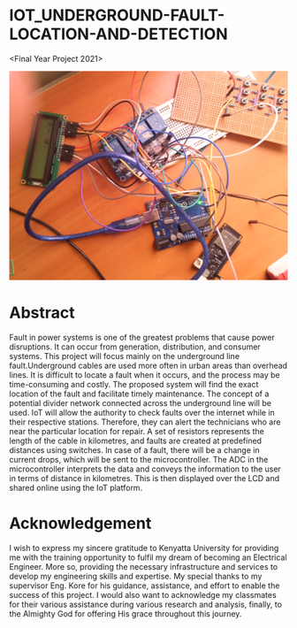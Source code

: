 # IOT_UNDERGROUND-FAULT-LOCATION-AND-DETECTION
<Final Year Project 2021>

<img src="Underground_fault _detection_system.jpg">

# Abstract
Fault in power systems is one of the greatest problems that cause power disruptions. It can occur from generation, distribution, and consumer systems. This project will focus mainly on the underground line fault.Underground cables are used more often in urban areas than overhead lines. It is difficult to locate a fault when it occurs, and the process may be time-consuming and costly. The proposed system will find the exact location of the fault and facilitate timely maintenance. The concept of a potential divider network connected across the underground line will be used.
IoT will allow the authority to check faults over the internet while in their respective stations. Therefore, they can alert the technicians who are near the particular location for repair.
A set of resistors represents the length of the cable in kilometres, and faults are created at predefined distances using switches. In case of a fault, there will be a change in current drops, which will be sent to the microcontroller. The ADC in the microcontroller interprets the data and conveys the information to the user in terms of distance in kilometres. This is then displayed over the LCD and shared online using the IoT platform.

# Acknowledgement
I wish to express my sincere gratitude to Kenyatta University for providing me with the training opportunity to fulfil my dream of becoming an Electrical Engineer. More so, providing the necessary infrastructure and services to develop my engineering skills and expertise. My special thanks to my supervisor Eng. Kore for his guidance, assistance, and effort to enable the success of this project. I would also want to acknowledge my classmates for their various assistance during various research and analysis, finally, to the Almighty God for offering His grace throughout this journey.
